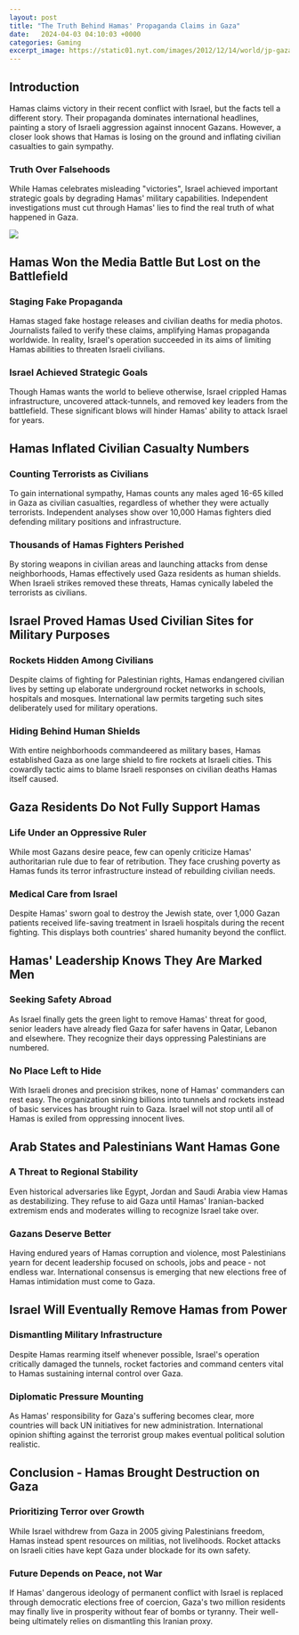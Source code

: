```yaml
---
layout: post
title: "The Truth Behind Hamas' Propaganda Claims in Gaza"
date:   2024-04-03 04:10:03 +0000
categories: Gaming
excerpt_image: https://static01.nyt.com/images/2012/12/14/world/jp-gaza1/jp-gaza1-superJumbo.jpg
---
```

## Introduction 
Hamas claims victory in their recent conflict with Israel, but the facts tell a different story. Their propaganda dominates international headlines, painting a story of Israeli aggression against innocent Gazans. However, a closer look shows that Hamas is losing on the ground and inflating civilian casualties to gain sympathy.
### Truth Over Falsehoods
While Hamas celebrates misleading "victories", Israel achieved important strategic goals by degrading Hamas' military capabilities. Independent investigations must cut through Hamas' lies to find the real truth of what happened in Gaza.

![](https://static01.nyt.com/images/2012/12/14/world/jp-gaza1/jp-gaza1-superJumbo.jpg)
## Hamas Won the Media Battle But Lost on the Battlefield
### Staging Fake Propaganda 
Hamas staged fake hostage releases and civilian deaths for media photos. Journalists failed to verify these claims, amplifying Hamas propaganda worldwide. In reality, Israel's operation succeeded in its aims of limiting Hamas abilities to threaten Israeli civilians. 
### Israel Achieved Strategic Goals
Though Hamas wants the world to believe otherwise, Israel crippled Hamas infrastructure, uncovered attack-tunnels, and removed key leaders from the battlefield. These significant blows will hinder Hamas' ability to attack Israel for years.
## Hamas Inflated Civilian Casualty Numbers 
### Counting Terrorists as Civilians
To gain international sympathy, Hamas counts any males aged 16-65 killed in Gaza as civilian casualties, regardless of whether they were actually terrorists. Independent analyses show over 10,000 Hamas fighters died defending military positions and infrastructure.
### Thousands of Hamas Fighters Perished  
By storing weapons in civilian areas and launching attacks from dense neighborhoods, Hamas effectively used Gaza residents as human shields. When Israeli strikes removed these threats, Hamas cynically labeled the terrorists as civilians.
## Israel Proved Hamas Used Civilian Sites for Military Purposes
### Rockets Hidden Among Civilians
Despite claims of fighting for Palestinian rights, Hamas endangered civilian lives by setting up elaborate underground rocket networks in schools, hospitals and mosques. International law permits targeting such sites deliberately used for military operations.
### Hiding Behind Human Shields
With entire neighborhoods commandeered as military bases, Hamas established Gaza as one large shield to fire rockets at Israeli cities. This cowardly tactic aims to blame Israeli responses on civilian deaths Hamas itself caused.
## Gaza Residents Do Not Fully Support Hamas  
### Life Under an Oppressive Ruler   
While most Gazans desire peace, few can openly criticize Hamas' authoritarian rule due to fear of retribution. They face crushing poverty as Hamas funds its terror infrastructure instead of rebuilding civilian needs.
### Medical Care from Israel
Despite Hamas' sworn goal to destroy the Jewish state, over 1,000 Gazan patients received life-saving treatment in Israeli hospitals during the recent fighting. This displays both countries' shared humanity beyond the conflict.
## Hamas' Leadership Knows They Are Marked Men
### Seeking Safety Abroad
As Israel finally gets the green light to remove Hamas' threat for good, senior leaders have already fled Gaza for safer havens in Qatar, Lebanon and elsewhere. They recognize their days oppressing Palestinians are numbered.
### No Place Left to Hide
With Israeli drones and precision strikes, none of Hamas' commanders can rest easy. The organization sinking billions into tunnels and rockets instead of basic services has brought ruin to Gaza. Israel will not stop until all of Hamas is exiled from oppressing innocent lives. 
## Arab States and Palestinians Want Hamas Gone
### A Threat to Regional Stability  
Even historical adversaries like Egypt, Jordan and Saudi Arabia view Hamas as destabilizing. They refuse to aid Gaza until Hamas' Iranian-backed extremism ends and moderates willing to recognize Israel take over.
### Gazans Deserve Better
Having endured years of Hamas corruption and violence, most Palestinians yearn for decent leadership focused on schools, jobs and peace - not endless war. International consensus is emerging that new elections free of Hamas intimidation must come to Gaza.
## Israel Will Eventually Remove Hamas from Power
### Dismantling Military Infrastructure
Despite Hamas rearming itself whenever possible, Israel's operation critically damaged the tunnels, rocket factories and command centers vital to Hamas sustaining internal control over Gaza. 
### Diplomatic Pressure Mounting
As Hamas' responsibility for Gaza's suffering becomes clear, more countries will back UN initiatives for new administration. International opinion shifting against the terrorist group makes eventual political solution realistic.
## Conclusion - Hamas Brought Destruction on Gaza
### Prioritizing Terror over Growth
While Israel withdrew from Gaza in 2005 giving Palestinians freedom, Hamas instead spent resources on militias, not livelihoods. Rocket attacks on Israeli cities have kept Gaza under blockade for its own safety. 
### Future Depends on Peace, not War
If Hamas' dangerous ideology of permanent conflict with Israel is replaced through democratic elections free of coercion, Gaza's two million residents may finally live in prosperity without fear of bombs or tyranny. Their well-being ultimately relies on dismantling this Iranian proxy.